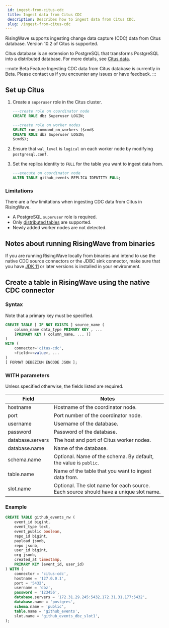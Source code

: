 ```yaml
---
 id: ingest-from-citus-cdc
 title: Ingest data from Citus CDC
 description: Describes how to ingest data from Citus CDC.
 slug: /ingest-from-citus-cdc
---
```

<head>
  <link rel="canonical" href="https://docs.risingwave.com/docs/current/ingest-from-citus-cdc/" />
</head>

RisingWave supports ingesting change data capture (CDC) data from Citus database. Version 10.2 of Citus is supported.

Citus database is an extension to PostgreSQL that transforms PostgreSQL into a distributed database. For more details, see [Citus data](https://www.citusdata.com).

:::note Beta Feature
Ingesting CDC data from Citus database is currently in Beta. Please contact us if you encounter any issues or have feedback.
:::

## Set up Citus

1. Create a `superuser` role in the Citus cluster.

    ```sql
    ---create role on coordinator node
    CREATE ROLE dbz Superuser LOGIN;

    ---create role on worker nodes
    SELECT run_command_on_workers ($cmd$
    CREATE ROLE dbz Superuser LOGIN;
    $cmd$);
    ```

2. Ensure that `wal_level` is `logical` on each worker node by modifying `postgresql.conf`.

3. Set the replica identity to `FULL` for the table you want to ingest data from.

    ```sql
    ---execute on coordinator node
    ALTER TABLE github_events REPLICA IDENTITY FULL;
    ```

### Limitations

There are a few limitations when ingesting CDC data from Citus in RisingWave.

- A PostgreSQL `superuser` role is required.
- Only [distributed tables](https://docs.citusdata.com/en/v10.2/get_started/concepts.html#table-types) are supported.
- Newly added worker nodes are not detected.

## Notes about running RisingWave from binaries

If you are running RisingWave locally from binaries and intend to use the native CDC source connectors or the JDBC sink connector, make sure that you have [JDK 11](https://openjdk.org/projects/jdk/11/) or later versions is installed in your environment.

## Create a table in RisingWave using the native CDC connector

### Syntax

Note that a primary key must be specified.

```sql
CREATE TABLE [ IF NOT EXISTS ] source_name (
    column_name data_type PRIMARY KEY , ...
    [PRIMARY KEY ( column_name, ... )]
) 
WITH (
    connector='citus-cdc',
    <field>=<value>, ...
)
[ FORMAT DEBEZIUM ENCODE JSON ];
```

### WITH parameters

Unless specified otherwise, the fields listed are required.

|Field|Notes|
|---|---|
|hostname| Hostname of the coordinator node.|
|port| Port number of the coordinator node.|
|username| Username of the database.|
|password| Password of the database. |
|database.servers| The host and port of Citus worker nodes.|
|database.name| Name of the database.|
|schema.name| Optional. Name of the schema. By default, the value is `public`. |
|table.name| Name of the table that you want to ingest data from. |
|slot.name| Optional. The slot name for each source. Each source should have a unique slot name.|

### Example

```sql
CREATE TABLE github_events_rw (
    event_id bigint,
    event_type text,
    event_public boolean,
    repo_id bigint,
    payload jsonb,
    repo jsonb,
    user_id bigint,
    org jsonb,
    created_at timestamp,
    PRIMARY KEY (event_id, user_id)
) WITH (
    connector = 'citus-cdc',
    hostname = '127.0.0.1',
    port = '5432',
    username = 'dbz',
    password = '123456',
    database.servers = '172.31.29.245:5432,172.31.31.177:5432',
    database.name = 'postgres',
    schema.name = 'public',
    table.name = 'github_events',
    slot.name = 'github_events_dbz_slot1',
);
```
